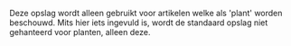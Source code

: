 Deze opslag wordt alleen gebruikt voor artikelen welke als 'plant' worden beschouwd. Mits hier iets ingevuld is, wordt de standaard opslag niet gehanteerd voor planten, alleen deze.
